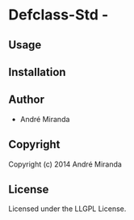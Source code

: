 # Defclass-Std - 

## Usage

## Installation

## Author

* André Miranda

## Copyright

Copyright (c) 2014 André Miranda

## License

Licensed under the LLGPL License.
